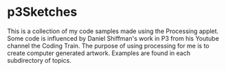 # p3Sketches

This is a collection of my code samples made using the Processing applet. 
Some code is influenced by Daniel Shiffman's work in P3 from his Youtube channel the Coding Train.
The purpose of using processing for me is to create computer generated artwork.
Examples are found in each subdirectory of topics.